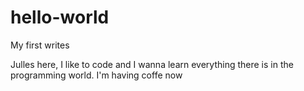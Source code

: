 # hello-world
My first writes

Julles here, I like to code and I wanna learn everything there is in the programming world.
I'm having coffe now
